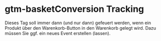 # gtm-basketConversion Tracking
Dieses Tag soll immer dann (und nur dann) gefeuert werden, wenn ein Produkt über den Warenkorb-Button in den Warenkorb gelegt wird. Dazu müssen Sie ggf. ein neues Event erstellen (lassen).
